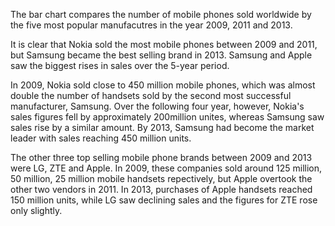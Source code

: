 The bar chart compares the number of mobile phones sold worldwide by the five most popular manufacutres in the year 2009, 2011 and 2013.  

It is clear that Nokia sold the most mobile phones between 2009 and 2011, but Samsung became the best selling brand in 2013. Samsung and Apple saw the biggest rises in sales over the 5-year period.

In 2009, Nokia sold close to 450 million mobile phones, which was almost double the number of handsets sold by the second most successful manufacturer, Samsung. Over the following four year, however, Nokia's sales figures fell by approximately 200million unites, whereas Samsung saw sales rise by a similar amount. By 2013, Samsung had become the market leader with sales reaching 450 million units.  

The other three top selling mobile phone brands between 2009 and 2013 were LG, ZTE and Apple. In 2009, these companies sold around 125 million, 50 million, 25 million mobile handsets repectively, but Apple overtook the other two vendors in 2011. In 2013, purchases of Apple handsets reached 150 million units, while LG saw declining sales and the figures for ZTE rose only slightly.  
